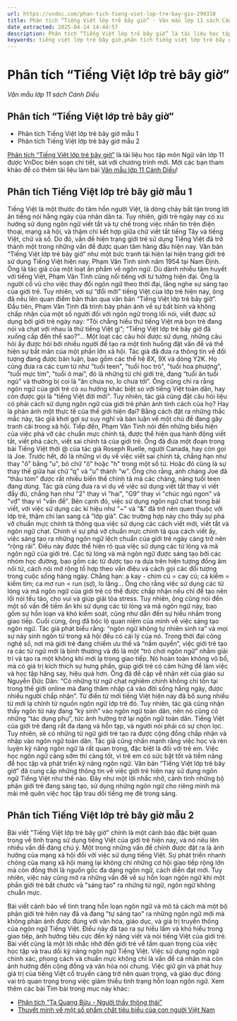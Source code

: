 ```yaml
---
url: https://vndoc.com/phan-tich-tieng-viet-lop-tre-bay-gio-299318
title: Phân tích “Tiếng Việt lớp trẻ bây giờ” - Văn mẫu lớp 11 sách Cánh Diều - VnDoc.com
date_extracted: 2025-04-14 14:44:57
description: Phân tích “Tiếng Việt lớp trẻ bây giờ” là tài liệu học tập môn Ngữ văn lớp 11 được VnDoc biên soạn chi tiết, sát với chương trình mới
keywords: tiếng việt lớp trẻ bây giờ,phân tích tiếng việt lớp trẻ bây giờ,dàn ý tiếng việt lớp trẻ bây giờ,tiếng việt lớp trẻ bây giờ phân tích,thuyết minh tiếng việt lớp trẻ bây giờ,tiếng việt lớp trẻ bây giờ ngữ văn 11,tiếng việt lớp trẻ bây giờ sách cánh diều,tiếng việt lớp trẻ bây giờ nghị luận,soạn tiếng việt lớp trẻ bây giờ
---
```


# Phân tích “Tiếng Việt lớp trẻ bây giờ”
 _Văn mẫu lớp 11 sách Cánh Diều_
## Phân tích “Tiếng Việt lớp trẻ bây giờ”
  * Phân tích Tiếng Việt lớp trẻ bây giờ mẫu 1
  * Phân tích Tiếng Việt lớp trẻ bây giờ mẫu 2

[Phân tích “Tiếng Việt lớp trẻ bây giờ”](<https://vndoc.com/phan-tich-tieng-viet-lop-tre-bay-gio-299318>) là tài liệu học tập môn Ngữ văn lớp 11 được VnDoc biên soạn chi tiết, sát với chương trình mới. Mời các bạn tham khảo để có thêm tài liệu làm bài [Văn mẫu lớp 11 Cánh Diều](<https://vndoc.com/van-mau-lop-11-canh-dieu>)\!
## Phân tích Tiếng Việt lớp trẻ bây giờ mẫu 1
Tiếng Việt là một thước đo tâm hồn người Việt, là dòng chảy bất tận trong lời ăn tiếng nói hằng ngày của nhân dân ta. Tuy nhiên, giới trẻ ngày nay có xu hướng sử dụng ngôn ngữ viết tắt và tự chế trong việc nhắn tin trên điện thoại, mạng xã hội, và thậm chí kết hợp giữa chữ viết tắt tiếng Tây và tiếng Việt, chữ và số. Do đó, vấn đề hiện trạng giới trẻ sử dụng Tiếng Việt đã trở thành một trong những vấn đề được quan tâm hàng đầu hiện nay. Văn bản “Tiếng Việt lớp trẻ bây giờ” như một bức tranh tái hiện lại hiện trạng giới trẻ sử dụng Tiếng Việt hiện nay.
Phạm Văn Tình sinh năm 1954 tại Nam Định. Ông là tác giả của một loạt ấn phẩm về ngôn ngữ. Dù dành nhiều tâm huyết với tiếng Việt, Phạm Văn Tình cũng nổi tiếng với tư tưởng hiện đại. Ông là người cổ vũ cho việc thay đổi ngôn ngữ theo thời đại, lắng nghe sự sáng tạo của giới trẻ. Tuy nhiên, với sự “đổi mới” tiếng Việt của lớp trẻ hiện nay, ông đã nêu lên quan điểm bản thân qua văn bản “Tiếng Việt lớp trẻ bây giờ”.
Đầu tiên, Phạm Văn Tình đã trình bày phản ánh về sự bất bình và không chấp nhận của một số người đối với ngôn ngữ trong lối nói, viết được sử dụng bởi giới trẻ ngày nay: “Tôi chẳng hiểu thứ tiếng Việt mà bọn trẻ đang nói và chat với nhau là thứ tiếng Việt gì”; “Tiếng Việt lớp trẻ bây giờ đã xuống cấp đến thế sao?”... Một loạt các câu hỏi được sử dụng, những câu hỏi ấy được hỏi bởi nhiều người để tạo ra một tình huống đặt vấn đề và thể hiện sự bất mãn của một phần lớn xã hội.
Tác giả đã đưa ra thông tin về đối tượng đang được bàn luận, bao gồm các thế hệ 8X, 9X và dòng Y2K. Họ cũng đưa ra các cụm từ như "tuổi teen", "tuổi học trò", "tuổi hoa phượng", "tuổi mực tím", "tuổi ô mai”, đó là những từ chỉ giới trẻ, đang “tuổi ăn tuổi ngủ” và thường bị coi là “ăn chưa no, lo chưa tới”. Ông cũng chỉ ra rằng ngôn ngữ của giới trẻ có xu hướng khác biệt so với tiếng Việt toàn dân, hay còn được gọi là "tiếng Việt đời mới". Tuy nhiên, tác giả cũng đặt câu hỏi liệu có phải cách sử dụng ngôn ngữ của giới trẻ phản ánh tính cách của họ? Hay là phản ánh một thực tế của thế giới hiện đại? Bằng cách đặt ra những thắc mắc này, tác giả khơi gợi sự suy nghĩ và bàn luận về một chủ đề đang gây tranh cãi trong xã hội.
Tiếp đến, Phạm Văn Tình nói đến những biểu hiện của việc phá vỡ các chuẩn mực chính tả, được thể hiện qua hành động viết tắt, viết phá cách, viết sai chính tả của giới trẻ. Ông đã đưa một đoạn trong bài Tiếng Việt thời @ của tác giả Roseph Ruelle, người Canada, hay còn gọi là Joe. Trước hết, đó là những ví dụ về việc viết sai chính tả, chẳng hạn như thay "ô" bằng "u", bỏ chữ "ô" hoặc "h" trong một số từ. Hoặc đó cũng là sự thay thế giữa hai chữ “q” và “u” thành “w”. Ông cho rằng, anh chàng Joe đã “thâu tóm” được rất nhiều biến thể chính tả mà các chàng, nàng tuổi teen đang dùng. Tác giả cũng đưa ra ví dụ về việc sử dụng viết tắt thay vì viết đầy đủ, chẳng hạn như "2" thay vì "hai", "G9" thay vì "chúc ngủ ngon" và "vđ" thay vì "vấn đề". Bên cạnh đó, việc sử dụng ngôn ngữ chat trong bài viết, với việc sử dụng các kí hiệu như "~" và "&" đã trở nên quen thuộc với lớp trẻ, thậm chí lan sang cả “lớp già”. Các trường hợp này cho thấy sự phá vỡ chuẩn mực chính tả thông qua việc sử dụng các cách viết mới, viết tắt và ngôn ngữ chat.
Chính vì sự phá vỡ chuẩn mực chính tả qua cách viết ấy, việc sáng tạo ra những ngôn ngữ lệch chuẩn của giới trẻ ngày càng trở nên “rộng rãi”. Điều này được thể hiện rõ qua việc sử dụng các từ lóng và mã ngôn ngữ của giới trẻ. Các từ lóng và mã ngôn ngữ được sáng tạo bởi các nhóm học đường, bao gồm các từ được tạo ra dựa trên hiện tượng đồng âm nối từ, cách nói mở rộng tổ hợp theo vần điệu và cách gọi các đối tượng trong cuộc sống hàng ngày. Chẳng hạn: a kay - chim cú = cay cú; cá kiếm = kiếm tìm; ca mơ run = run \(sợ\), lo lắng… Ông cho rằng việc sử dụng các từ lóng và mã ngôn ngữ của giới trẻ có thể được chấp nhận nếu chỉ để tạo nên lối nói tếu táo, cho vui và giúp giải tỏa stress. Tuy nhiên, ông cũng nói đến một số vấn đề tiềm ẩn khi sử dụng các từ lóng và mã ngôn ngữ này, bao gồm sự hỗn loạn và khó kiểm soát, cũng như dẫn đến sự hiểu nhầm trong giao tiếp.
Cuối cùng, ông đã bộc lộ quan niệm của mình về việc sáng tạo ngôn ngữ. Tác giả phát biểu rằng: “ngôn ngữ không tự nhiên sinh ra” và mọi sự nảy sinh ngôn từ trong xã hội đều có cái lý của nó. Trong thời đại công nghệ số, nơi mà giới trẻ đang chiếm ưu thế và “nắm quyền”, việc giới trẻ tạo ra các từ ngữ mới là bình thường và đó là một “trò chơi ngôn ngữ” nhằm giải trí và tạo ra một không khí mới lạ trong giao tiếp. Nó hoàn toàn không vô bổ, mà có giá trị kích thích sự hưng phấn, giúp giới trẻ có cảm hứng để làm việc và học tập hăng say, hiệu quả hơn.
Ông đã đề cập về nhận xét của giáo sư Nguyễn Đức Dân: “Có những từ ngữ chat nghiêm chỉnh không chỉ tồn tại trong thế giới online mà đang thâm nhập cả vào đời sống hằng ngày, được nhiều người chấp nhận”. Từ điển từ mới tiếng Việt hiện nay đã bổ sung nhiều từ mới lạ chính từ nguồn ngôn ngữ lớp trẻ đó. Tuy nhiên, tác giả cũng nhận thấy ngôn từ này đang “ký sinh” vào ngôn ngữ toàn dân, nên nó cũng có những “tác dụng phụ”, tức ảnh hưởng trở lại ngôn ngữ toàn dân.
Tiếng Việt của giới trẻ đang rất đa dạng và hỗn tạp, và người nói phải có sự chọn lọc. Tuy nhiên, sẽ có những từ ngữ giới trẻ tạo ra được cộng đồng chấp nhận và nhập vào ngôn ngữ toàn dân. Tác giả cũng nhấn mạnh rằng việc học và rèn luyện kỹ năng ngôn ngữ là rất quan trọng, đặc biệt là đối với trẻ em. Việc học ngôn ngữ càng sớm thì càng tốt, vì trẻ em có sức bật tốt và tiềm năng để học tập và phát triển kỹ năng ngôn ngữ.
Văn bản “Tiếng Việt lớp trẻ bây giờ” đã cung cấp những thông tin về việc giới trẻ hiện nay sử dụng ngôn ngữ Tiếng Việt như thế nào. Đây như một lời nhắc nhở, cảnh tỉnh những bộ phận giới trẻ đang sáng tạo, sử dụng những ngôn ngữ cho riêng mình mà mải mê quên việc học tập trau dồi tiếng mẹ đẻ trong sáng.
## Phân tích Tiếng Việt lớp trẻ bây giờ mẫu 2
Bài viết "Tiếng Việt lớp trẻ bây giờ" chính là một cảnh báo đặc biệt quan trọng về tình trạng sử dụng tiếng Việt của giới trẻ hiện nay, và nó nêu lên nhiều vấn đề đáng chú ý. Một trong những vấn đề chính được đặt ra là ảnh hưởng của mạng xã hội đối với việc sử dụng tiếng Việt. Sự phát triển nhanh chóng của mạng xã hội mang lại không chỉ những cơ hội giao tiếp rộng lớn mà còn đồng thời là nguồn gốc đa dạng ngôn ngữ, cách diễn đạt mới. Tuy nhiên, việc này cũng mở ra những vấn đề về sự hỗn loạn ngôn ngữ khi một phần giới trẻ bắt chước và "sáng tạo" ra những từ ngữ, ngôn ngữ không chuẩn mực.
  
Bài viết cảnh báo về tình trạng hỗn loạn ngôn ngữ và mô tả cách mà một bộ phận giới trẻ hiện nay đã và đang "tự sáng tạo" ra những ngôn ngữ mới mà không phản ánh được đúng với văn hóa, giáo dục, và giá trị truyền thống của ngôn ngữ Tiếng Việt. Điều này đã tạo ra sự hiểu lầm và khó hiểu trong giao tiếp, ảnh hưởng tiêu cực đến kỹ năng viết và nói tiếng Việt của giới trẻ.
Bài viết cũng là một lời nhắc nhở đến giới trẻ về tầm quan trọng của việc học tập và trau dồi kỹ năng ngôn ngữ Tiếng Việt. Việc sử dụng ngôn ngữ chính xác, phong cách và chuẩn mực không chỉ là vấn đề cá nhân mà còn ảnh hưởng đến cộng đồng và văn hóa nói chung. Việc giữ gìn và phát huy giá trị của tiếng Việt cổ truyền càng trở nên quan trọng, và giáo dục đóng vai trò quan trọng trong việc giảm thiểu tình trạng hỗn loạn ngôn ngữ.
Xem thêm các bài Tìm bài trong mục này khác:
  * [Phân tích “Tạ Quang Bửu - Người thầy thông thái”](</phan-tich-ta-quang-buu-nguoi-thay-thong-thai-299323>)
  * [Thuyết minh về một số phẩm chất tiêu biểu của con người Việt Nam](</thuyet-minh-ve-mot-so-pham-chat-tieu-bieu-cua-con-nguoi-viet-nam-299993>)

